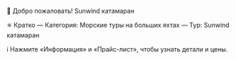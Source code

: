 👋 Добро пожаловать!
Sunwind катамаран

✳️ Кратко
— Категория: Морские туры на больших яхтах
— Тур: Sunwind катамаран

ℹ️ Нажмите «Информация» и «Прайс-лист», чтобы узнать детали и цены.
